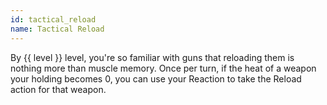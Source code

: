 ```yaml
---
id: tactical_reload
name: Tactical Reload
---
```

By {{ level }} level, you're so familiar with guns that reloading them is nothing more than muscle memory. Once per turn, if the heat of a 
weapon your holding becomes 0, you can use your Reaction to take the Reload action for that weapon.
